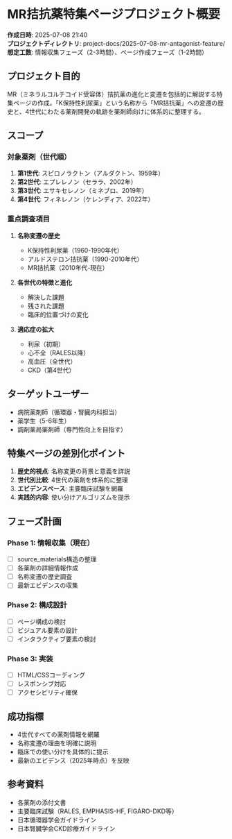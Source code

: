 # MR拮抗薬特集ページプロジェクト概要

**作成日時**: 2025-07-08 21:40  
**プロジェクトディレクトリ**: project-docs/2025-07-08-mr-antagonist-feature/  
**想定工数**: 情報収集フェーズ（2-3時間）、ページ作成フェーズ（1-2時間）

## プロジェクト目的

MR（ミネラルコルチコイド受容体）拮抗薬の進化と変遷を包括的に解説する特集ページの作成。「K保持性利尿薬」という名称から「MR拮抗薬」への変遷の歴史と、4世代にわたる薬剤開発の軌跡を薬剤師向けに体系的に整理する。

## スコープ

### 対象薬剤（世代順）
1. **第1世代**: スピロノラクトン（アルダクトン、1959年）
2. **第2世代**: エプレレノン（セララ、2002年）
3. **第3世代**: エサキセレノン（ミネブロ、2019年）
4. **第4世代**: フィネレノン（ケレンディア、2022年）

### 重点調査項目
1. **名称変遷の歴史**
   - K保持性利尿薬（1960-1990年代）
   - アルドステロン拮抗薬（1990-2010年代）
   - MR拮抗薬（2010年代-現在）

2. **各世代の特徴と進化**
   - 解決した課題
   - 残された課題
   - 臨床的位置づけの変化

3. **適応症の拡大**
   - 利尿（初期）
   - 心不全（RALES以降）
   - 高血圧（全世代）
   - CKD（第4世代）

## ターゲットユーザー

- 病院薬剤師（循環器・腎臓内科担当）
- 薬学生（5-6年生）
- 調剤薬局薬剤師（専門性向上を目指す）

## 特集ページの差別化ポイント

1. **歴史的視点**: 名称変更の背景と意義を詳説
2. **世代別比較**: 4世代の薬剤を体系的に整理
3. **エビデンスベース**: 主要臨床試験を網羅
4. **実践的内容**: 使い分けアルゴリズムを提示

## フェーズ計画

### Phase 1: 情報収集（現在）
- [ ] source_materials構造の整理
- [ ] 各薬剤の詳細情報作成
- [ ] 名称変遷の歴史調査
- [ ] 最新エビデンスの収集

### Phase 2: 構成設計
- [ ] ページ構成の検討
- [ ] ビジュアル要素の設計
- [ ] インタラクティブ要素の検討

### Phase 3: 実装
- [ ] HTML/CSSコーディング
- [ ] レスポンシブ対応
- [ ] アクセシビリティ確保

## 成功指標

- 4世代すべての薬剤情報を網羅
- 名称変遷の理由を明確に説明
- 臨床での使い分けを具体的に提示
- 最新のエビデンス（2025年時点）を反映

## 参考資料

- 各薬剤の添付文書
- 主要臨床試験（RALES, EMPHASIS-HF, FIGARO-DKD等）
- 日本循環器学会ガイドライン
- 日本腎臓学会CKD診療ガイドライン